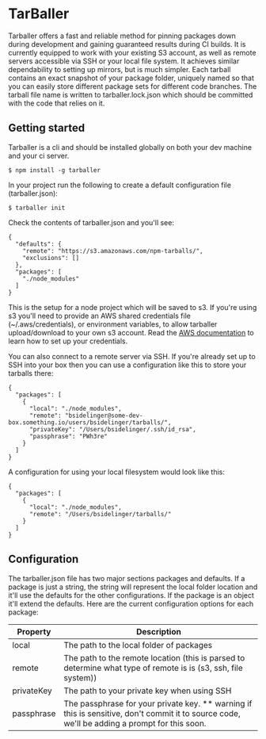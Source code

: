 # TarBaller

Tarballer offers a fast and reliable method for pinning packages down during development and gaining guaranteed results
during CI builds. It is currently equipped to work with your existing S3 account, as well as remote servers accessible via SSH or your local file system. It achieves similar dependability to setting up mirrors, but is much simpler.  Each tarball contains an exact snapshot of your package folder, uniquely named so that you can easily store different package sets for different code branches. The tarball file name is written to tarballer.lock.json which should be committed with the code that relies on it.

## Getting started

Tarballer is a cli and should be installed globally on both your dev machine and your ci server.

`$ npm install -g tarballer`

In your project run the following to create a default configuration file (tarballer.json):

`$ tarballer init`

Check the contents of tarballer.json and you'll see:

```
{
  "defaults": {
    "remote": "https://s3.amazonaws.com/npm-tarballs/",
    "exclusions": []
  },
  "packages": [
    "./node_modules"
  ]
}
```

This is the setup for a node project which will be saved to s3.  If you're using s3 you'll need to provide an AWS shared credentials file (~/.aws/credentials), or environment variables, to allow tarballer upload/download to your own s3 account.  Read the [AWS documentation](http://docs.aws.amazon.com/AWSJavaScriptSDK/guide/node-configuring.html) to learn how to set up your credentials.

You can also connect to a remote server via SSH.  If you're already set up to SSH into your box then you can use a configuration like this to store your tarballs there:

```
{
  "packages": [
    {
      "local": "./node_modules",
      "remote": "bsidelinger@some-dev-box.something.io/users/bsidelinger/tarballs/",
      "privateKey": "/Users/bsidelinger/.ssh/id_rsa",
      "passphrase": "PWh3re"
    }
  ]
}
```

A configuration for using your local filesystem would look like this:

```
{
  "packages": [
    {
      "local": "./node_modules",
      "remote": "/Users/bsidelinger/tarballs/"
    }
  ]
}
```

## Configuration

The tarballer.json file has two major sections packages and defaults.  If a package is just a string, the string will represent the local folder location and it'll use the defaults for the other configurations.  If the package is an object it'll extend the defaults.  Here are the current configuration options for each package:

<table>
  <thead>
    <tr>
      <th>Property</th>
      <th>Description</th>
    </tr>
  <thead>
  <tbody>
    <tr>
      <td>local</td>
      <td>The path to the local folder of packages</td>
    </tr>
    <tr>
      <td>remote</td>
      <td>The path to the remote location (this is parsed to determine what type of remote is is (s3, ssh, file system))</td>
    </tr>
    <tr>
      <td>privateKey</td>
      <td>The path to your private key when using SSH</td>
    </tr>
    <tr>
      <td>passphrase</td>
      <td>
        The passphrase for your private key.
        ** warning if this is sensitive, don't commit it to source code, we'll be adding a prompt for this soon.
      </td>
    </tr>
  </tbody>
</table>
